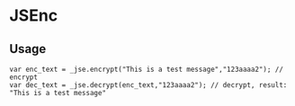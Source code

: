 # JSEnc

## Usage

    var enc_text = _jse.encrypt("This is a test message","123aaaa2"); // encrypt
    var dec_text = _jse.decrypt(enc_text,"123aaaa2"); // decrypt, result: "This is a test message"